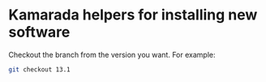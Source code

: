 Kamarada helpers for installing new software
============================================

Checkout the branch from the version you want. For example:

```bash
git checkout 13.1
```
